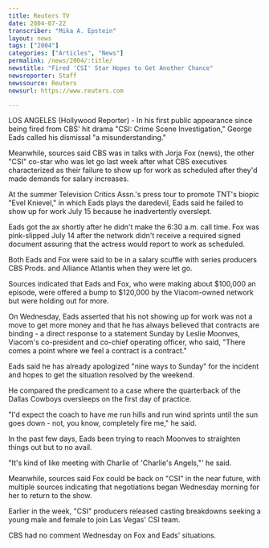 ```yaml
---
title: Reuters TV
date: 2004-07-22
transcriber: "Mika A. Epstein"
layout: news
tags: ["2004"]
categories: ["Articles", "News"]
permalink: /news/2004/:title/
newstitle: "Fired 'CSI' Star Hopes to Get Another Chance"
newsreporter: Staff
newssource: Reuters
newsurl: https://www.reuters.com

---
```


LOS ANGELES (Hollywood Reporter) - In his first public appearance since being fired from CBS' hit drama "CSI: Crime Scene Investigation," George Eads called his dismissal "a misunderstanding."

Meanwhile, sources said CBS was in talks with Jorja Fox (news), the other "CSI" co-star who was let go last week after what CBS executives characterized as their failure to show up for work as scheduled after they'd made demands for salary increases.

At the summer Television Critics Assn.'s press tour to promote TNT's biopic "Evel Knievel," in which Eads plays the daredevil, Eads said he failed to show up for work July 15 because he inadvertently overslept.

Eads got the ax shortly after he didn't make the 6:30 a.m. call time. Fox was pink-slipped July 14 after the network didn't receive a required signed document assuring that the actress would report to work as scheduled.

Both Eads and Fox were said to be in a salary scuffle with series producers CBS Prods. and Alliance Atlantis when they were let go.

Sources indicated that Eads and Fox, who were making about $100,000 an episode, were offered a bump to $120,000 by the Viacom-owned network but were holding out for more.

On Wednesday, Eads asserted that his not showing up for work was not a move to get more money and that he has always believed that contracts are binding - a direct response to a statement Sunday by Leslie Moonves, Viacom's co-president and co-chief operating officer, who said, "There comes a point where we feel a contract is a contract."

Eads said he has already apologized "nine ways to Sunday" for the incident and hopes to get the situation resolved by the weekend.

He compared the predicament to a case where the quarterback of the Dallas Cowboys oversleeps on the first day of practice.

"I'd expect the coach to have me run hills and run wind sprints until the sun goes down - not, you know, completely fire me," he said.

In the past few days, Eads been trying to reach Moonves to straighten things out but to no avail.

"It's kind of like meeting with Charlie of 'Charlie's Angels,"' he said.

Meanwhile, sources said Fox could be back on "CSI" in the near future, with multiple sources indicating that negotiations began Wednesday morning for her to return to the show.

Earlier in the week, "CSI" producers released casting breakdowns seeking a young male and female to join Las Vegas' CSI team.

CBS had no comment Wednesday on Fox and Eads' situations.
